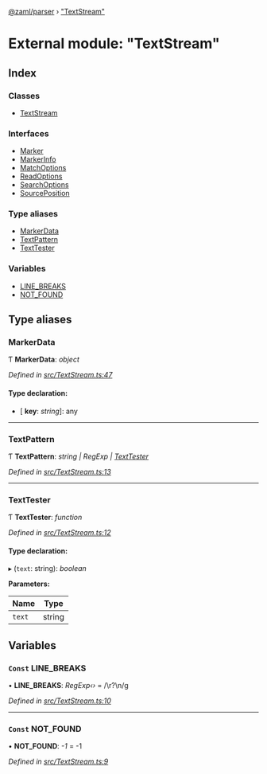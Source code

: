 [@zaml/parser](../README.md) › ["TextStream"](_textstream_.md)

# External module: "TextStream"

## Index

### Classes

* [TextStream](../classes/_textstream_.textstream.md)

### Interfaces

* [Marker](../interfaces/_textstream_.marker.md)
* [MarkerInfo](../interfaces/_textstream_.markerinfo.md)
* [MatchOptions](../interfaces/_textstream_.matchoptions.md)
* [ReadOptions](../interfaces/_textstream_.readoptions.md)
* [SearchOptions](../interfaces/_textstream_.searchoptions.md)
* [SourcePosition](../interfaces/_textstream_.sourceposition.md)

### Type aliases

* [MarkerData](_textstream_.md#markerdata)
* [TextPattern](_textstream_.md#textpattern)
* [TextTester](_textstream_.md#texttester)

### Variables

* [LINE_BREAKS](_textstream_.md#const-line_breaks)
* [NOT_FOUND](_textstream_.md#const-not_found)

## Type aliases

###  MarkerData

Ƭ **MarkerData**: *object*

*Defined in [src/TextStream.ts:47](https://github.com/nexushubs/zaml-lang/blob/ee5fea7/packages/zaml-parser/src/TextStream.ts#L47)*

#### Type declaration:

* \[ **key**: *string*\]: any

___

###  TextPattern

Ƭ **TextPattern**: *string | RegExp | [TextTester](_textstream_.md#texttester)*

*Defined in [src/TextStream.ts:13](https://github.com/nexushubs/zaml-lang/blob/ee5fea7/packages/zaml-parser/src/TextStream.ts#L13)*

___

###  TextTester

Ƭ **TextTester**: *function*

*Defined in [src/TextStream.ts:12](https://github.com/nexushubs/zaml-lang/blob/ee5fea7/packages/zaml-parser/src/TextStream.ts#L12)*

#### Type declaration:

▸ (`text`: string): *boolean*

**Parameters:**

Name | Type |
------ | ------ |
`text` | string |

## Variables

### `Const` LINE_BREAKS

• **LINE_BREAKS**: *RegExp‹›* =  /\r?\n/g

*Defined in [src/TextStream.ts:10](https://github.com/nexushubs/zaml-lang/blob/ee5fea7/packages/zaml-parser/src/TextStream.ts#L10)*

___

### `Const` NOT_FOUND

• **NOT_FOUND**: *-1* =  -1

*Defined in [src/TextStream.ts:9](https://github.com/nexushubs/zaml-lang/blob/ee5fea7/packages/zaml-parser/src/TextStream.ts#L9)*
